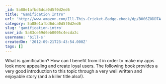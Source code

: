 ```yaml
---
_id: 5a88e1afbd6dca0d5f0d2ed6
title: "Gamification Intro"
url: 'http://www.amazon.com/Ill-This-Cricket-Badge-ebook/dp/B006ZODDTA'
category: 5a88e1afbd6dca0d5f0d2ed6
slug: 'gamification-intro'
user_id: 5a83ce59d6eb0005c4ecda2c
username: 'bill-s'
createdOn: '2012-09-21T23:43:54.000Z'
tags: []
---
```


What is gamification? How can I benefit from it in order to make my apps look more appealing and create loyal users. The following book provides a very good introduction to this topic through a very well written and enjoyable story (and a killer title also!).
